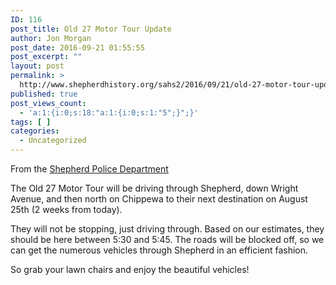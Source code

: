 ```yaml
---
ID: 116
post_title: Old 27 Motor Tour Update
author: Jon Morgan
post_date: 2016-09-21 01:55:55
post_excerpt: ""
layout: post
permalink: >
  http://www.shepherdhistory.org/sahs2/2016/09/21/old-27-motor-tour-update-2/
published: true
post_views_count:
  - 'a:1:{i:0;s:18:"a:1:{i:0;s:1:"5";}";}'
tags: [ ]
categories:
  - Uncategorized
---
```

<p class="c0 c6">From the <a class="c10" href="https://www.google.com/url?q=https://www.facebook.com/Shepherd-Police-Department-205632619455314/?fref%3Dnf&amp;sa=D&amp;ust=1470959524602000&amp;usg=AFQjCNGRc5k2nIS5gv_WYDR0EPQk4XWkCg">Shepherd Police Department</a></p>

The Old 27 Motor Tour will be driving through Shepherd, down Wright Avenue, and then north on Chippewa to their next destination on August 25th (2 weeks from today).

They will not be stopping, just driving through. Based on our estimates, they should be here between 5:30 and 5:45. The roads will be blocked off, so we can get the numerous vehicles through Shepherd in an efficient fashion.

So grab your lawn chairs and enjoy the beautiful vehicles!